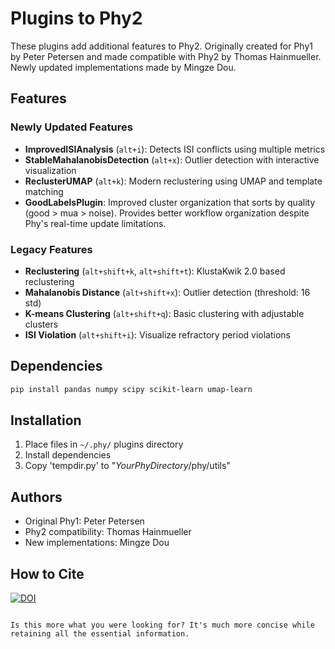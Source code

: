 # Plugins to Phy2
These plugins add additional features to Phy2. Originally created for Phy1 by Peter Petersen and made compatible with Phy2 by Thomas Hainmueller. Newly updated implementations made by Mingze Dou.

## Features

### Newly Updated Features 
* **ImprovedISIAnalysis** (`alt+i`): Detects ISI conflicts using multiple metrics
* **StableMahalanobisDetection** (`alt+x`): Outlier detection with interactive visualization
* **ReclusterUMAP** (`alt+k`): Modern reclustering using UMAP and template matching
* **GoodLabelsPlugin**: Improved cluster organization that sorts by quality (good > mua > noise). Provides better workflow organization despite Phy's real-time update limitations.

### Legacy Features
* **Reclustering** (`alt+shift+k`, `alt+shift+t`): KlustaKwik 2.0 based reclustering
* **Mahalanobis Distance** (`alt+shift+x`): Outlier detection (threshold: 16 std)
* **K-means Clustering** (`alt+shift+q`): Basic clustering with adjustable clusters
* **ISI Violation** (`alt+shift+i`): Visualize refractory period violations

## Dependencies
```bash
pip install pandas numpy scipy scikit-learn umap-learn
```

## Installation 
1. Place files in `~/.phy/` plugins directory
2. Install dependencies
3. Copy 'tempdir.py' to "*YourPhyDirectory*/phy/utils"

## Authors
- Original Phy1: Peter Petersen
- Phy2 compatibility: Thomas Hainmueller
- New implementations: Mingze Dou

## How to Cite
[![DOI](https://zenodo.org/badge/126424002.svg)](https://zenodo.org/badge/latestdoi/126424002)
```

Is this more what you were looking for? It's much more concise while retaining all the essential information.
